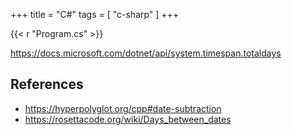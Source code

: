 +++
title = "C#"
tags = [ "c-sharp" ]
+++

{{< r "Program.cs" >}}

<https://docs.microsoft.com/dotnet/api/system.timespan.totaldays>

## References

- <https://hyperpolyglot.org/cpp#date-subtraction>
- <https://rosettacode.org/wiki/Days_between_dates>
